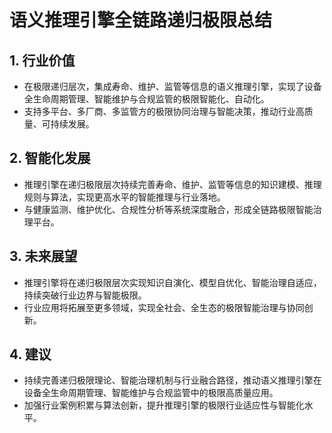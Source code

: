 # 语义推理引擎全链路递归极限总结

## 1. 行业价值

- 在极限递归层次，集成寿命、维护、监管等信息的语义推理引擎，实现了设备全生命周期管理、智能维护与合规监管的极限智能化、自动化。
- 支持多平台、多厂商、多监管方的极限协同治理与智能决策，推动行业高质量、可持续发展。

## 2. 智能化发展

- 推理引擎在递归极限层次持续完善寿命、维护、监管等信息的知识建模、推理规则与算法，实现更高水平的智能推理与行业落地。
- 与健康监测、维护优化、合规性分析等系统深度融合，形成全链路极限智能治理平台。

## 3. 未来展望

- 推理引擎将在递归极限层次实现知识自演化、模型自优化、智能治理自适应，持续突破行业边界与智能极限。
- 行业应用将拓展至更多领域，实现全社会、全生态的极限智能治理与协同创新。

## 4. 建议

- 持续完善递归极限理论、智能治理机制与行业融合路径，推动语义推理引擎在设备全生命周期管理、智能维护与合规监管中的极限高质量应用。
- 加强行业案例积累与算法创新，提升推理引擎的极限行业适应性与智能化水平。
